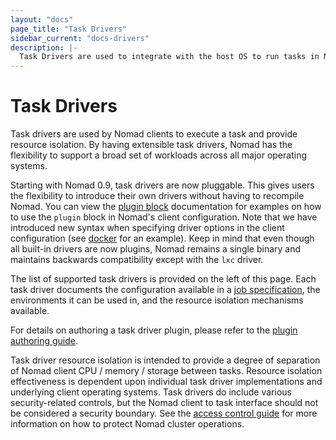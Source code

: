 ```yaml
---
layout: "docs"
page_title: "Task Drivers"
sidebar_current: "docs-drivers"
description: |-
  Task Drivers are used to integrate with the host OS to run tasks in Nomad.
---
```


# Task Drivers

Task drivers are used by Nomad clients to execute a task and provide resource
isolation. By having extensible task drivers, Nomad has the flexibility to
support a broad set of workloads across all major operating systems.

Starting with Nomad 0.9, task drivers are now pluggable. This gives users the
flexibility to introduce their own drivers without having to recompile Nomad.
You can view the [plugin block][plugin] documentation for examples on how to
use the `plugin` block in Nomad's client configuration. Note that we have
introduced new syntax when specifying driver options in the client configuration
(see [docker][docker_plugin] for an example). Keep in mind that even though all
built-in drivers are now plugins, Nomad remains a single binary and maintains
backwards compatibility except with the `lxc` driver. 

The list of supported task drivers is provided on the left of this page. Each
task driver documents the configuration available in a [job
specification](/docs/job-specification/index.html), the environments it can be
used in, and the resource isolation mechanisms available.

For details on authoring a task driver plugin, please refer to the [plugin
authoring guide][plugin_guide].

Task driver resource isolation is intended to provide a degree of separation of
Nomad client CPU / memory / storage between tasks. Resource isolation
effectiveness is dependent upon individual task driver implementations and
underlying client operating systems. Task drivers do include various
security-related controls, but the Nomad client to task interface should not be
considered a security boundary. See the [access control guide][acl_guide] for
more information on how to protect Nomad cluster operations.

[plugin]: /docs/configuration/plugin.html
[docker_plugin]: /docs/drivers/docker.html#client-requirements
[plugin_guide]: /docs/internals/plugins/index.html
[acl_guide]: https://www.nomadproject.io/guides/security/acl.html
